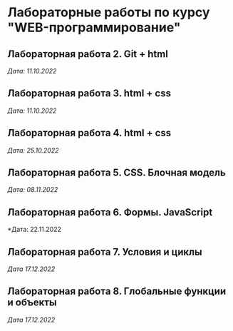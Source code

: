 # Лабораторные работы по курсу "WEB-программирование"

## Лабораторная работа 2. Git + html

*Дата: 11.10.2022*

## Лабораторная работа 3. html + css

*Дата: 11.10.2022*

## Лабораторная работа 4. html + css

*Дата: 25.10.2022*

## Лабораторная работа 5. CSS. Блочная модель

*Дата: 08.11.2022*

## Лабораторная работа 6. Формы. JavaScript

*Дата: 22.11.2022

## Лабораторная работа 7. Условия и циклы

*Дата 17.12.2022*

## Лабораторная работа 8. Глобальные функции и объекты

*Дата 17.12.2022*